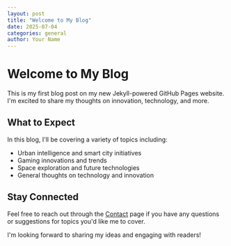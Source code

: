```yaml
---
layout: post
title: "Welcome to My Blog"
date: 2025-07-04
categories: general
author: Your Name
---
```


# Welcome to My Blog

This is my first blog post on my new Jekyll-powered GitHub Pages website. I'm excited to share my thoughts on innovation, technology, and more.

## What to Expect

In this blog, I'll be covering a variety of topics including:

- Urban intelligence and smart city initiatives
- Gaming innovations and trends
- Space exploration and future technologies
- General thoughts on technology and innovation

## Stay Connected

Feel free to reach out through the [Contact](/contact/) page if you have any questions or suggestions for topics you'd like me to cover.

I'm looking forward to sharing my ideas and engaging with readers!
